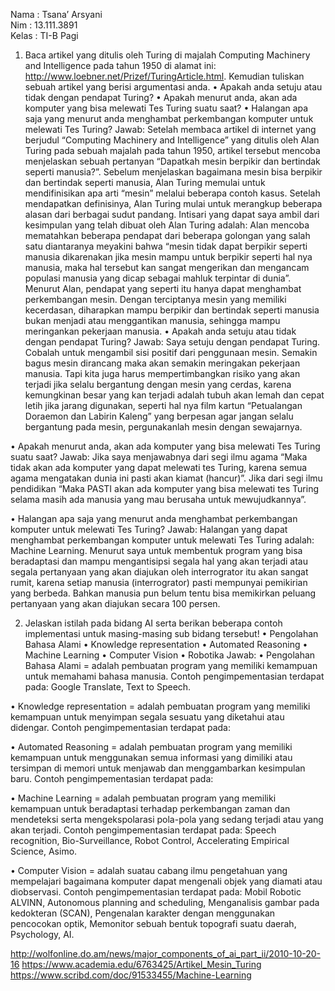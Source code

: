 Nama	: Tsana’ Arsyani </br>
Nim	    : 13.111.3891 </br>
Kelas	: TI-B Pagi </br>

1. Baca artikel yang ditulis oleh Turing di majalah Computing Machinery and Intelligence pada tahun 1950 di alamat ini: http://www.loebner.net/Prizef/TuringArticle.html. Kemudian tuliskan sebuah artikel yang berisi argumentasi anda. 
•	Apakah anda setuju atau tidak dengan pendapat Turing?
•	Apakah menurut anda, akan ada komputer yang bisa melewati Tes Turing suatu saat?
•	Halangan apa saja yang menurut anda menghambat perkembangan komputer untuk melewati Tes Turing?
Jawab:
	Setelah membaca artikel di internet yang berjudul “Computing Machinery and Intelligence” yang ditulis oleh Alan Turing pada sebuah majalah pada tahun 1950, artikel tersebut mencoba menjelaskan sebuah pertanyan “Dapatkah mesin berpikir dan bertindak seperti manusia?”. Sebelum menjelaskan bagaimana mesin bisa berpikir dan bertindak seperti manusia, Alan Turing memulai untuk mendifinisikan apa arti “mesin” melalui beberapa contoh kasus.
	Setelah mendapatkan definisinya, Alan Turing mulai untuk merangkup beberapa alasan dari berbagai sudut pandang. Intisari yang dapat saya ambil dari kesimpulan yang telah dibuat oleh Alan Turing adalah: Alan mencoba mematahkan beberapa pendapat dari beberapa golongan yang salah satu diantaranya meyakini bahwa “mesin tidak dapat berpikir seperti manusia dikarenakan jika mesin mampu untuk berpikir seperti hal nya manusia, maka hal tersebut kan sangat mengerikan dan mengancam populasi manusia yang dicap sebagai mahluk terpintar di dunia”. Menurut Alan, pendapat yang seperti itu hanya dapat menghambat perkembangan mesin. Dengan terciptanya mesin yang memiliki kecerdasan, diharapkan mampu berpikir dan bertindak seperti manusia bukan menjadi atau menggantikan manusia, sehingga mampu meringankan pekerjaan manusia.
•	Apakah anda setuju atau tidak dengan pendapat Turing?
Jawab: Saya setuju dengan pendapat Turing. Cobalah untuk mengambil sisi positif dari penggunaan mesin. Semakin bagus mesin dirancang maka akan semakin meringakan pekerjaan manusia. Tapi kita juga harus mempertimbangkan risiko yang akan terjadi jika selalu bergantung dengan mesin yang cerdas, karena kemungkinan besar yang kan terjadi adalah tubuh akan lemah dan cepat letih jika jarang digunakan, seperti hal nya film kartun “Petualangan Doraemon dan Labirin Kaleng” yang berpesan agar jangan selalu bergantung pada mesin, pergunakanlah mesin dengan sewajarnya.

•	Apakah menurut anda, akan ada komputer yang bisa melewati Tes Turing suatu saat?
Jawab: Jika saya menjawabnya dari segi ilmu agama “Maka tidak akan ada komputer yang dapat melewati tes Turing, karena semua agama mengatakan dunia ini pasti akan kiamat (hancur)”. Jika dari segi ilmu pendidikan “Maka PASTI akan ada komputer yang bisa melewati tes Turing selama masih ada manusia yang mau berusaha untuk mewujudkannya”.

•	Halangan apa saja yang menurut anda menghambat perkembangan komputer untuk melewati Tes Turing?
Jawab: Halangan yang dapat menghambat perkembangan komputer untuk melewati Tes Turing adalah: Machine Learning. Menurut saya untuk membentuk program yang bisa beradaptasi dan mampu mengantisipsi segala hal yang akan terjadi atau segala pertanyaan yang akan diajukan oleh interrogrator itu akan sangat rumit, karena setiap manusia (interrogrator) pasti mempunyai pemikirian yang berbeda. Bahkan manusia pun belum tentu bisa memikirkan peluang pertanyaan yang akan diajukan secara 100 persen.

2. Jelaskan istilah pada bidang AI serta berikan beberapa contoh implementasi untuk masing-masing sub bidang tersebut! 
•	Pengolahan Bahasa Alami 
•	Knowledge representation 
•	Automated Reasoning 
•	Machine Learning 
•	Computer Vision
•	Robotika 
Jawab:
•	Pengolahan Bahasa Alami = adalah pembuatan program yang memiliki kemampuan untuk memahami bahasa manusia.
Contoh pengimpementasian terdapat pada: Google Translate, Text to Speech.

•	Knowledge representation = adalah pembuatan program yang memiliki kemampuan untuk menyimpan segala sesuatu yang diketahui atau didengar.
Contoh pengimpementasian terdapat pada: 

•	Automated Reasoning = adalah pembuatan program yang memiliki kemampuan untuk menggunakan semua informasi yang dimiliki atau tersimpan di memori untuk menjawab dan menggambarkan kesimpulan baru.
Contoh pengimpementasian terdapat pada: 

•	Machine Learning = adalah pembuatan program yang memiliki kemampuan untuk beradaptasi terhadap perkembangan zaman dan mendeteksi serta mengekspolarasi pola-pola yang sedang terjadi atau yang akan terjadi.
Contoh pengimpementasian terdapat pada: Speech recognition, Bio-Surveillance, Robot Control, Accelerating Empirical Science, Asimo.

•	Computer Vision = adalah suatau cabang ilmu pengetahuan yang mempelajari bagaimana komputer dapat mengenali objek yang diamati atau diobservasi.
Contoh pengimpementasian terdapat pada: Mobil Robotic ALVINN, Autonomous planning and scheduling, Menganalisis gambar pada kedokteran (SCAN), Pengenalan karakter dengan menggunakan pencocokan optik, Memonitor sebuah bentuk topografi suatu daerah, Psychology, AI.



http://wolfonline.do.am/news/major_components_of_ai_part_ii/2010-10-20-16
https://www.academia.edu/6763425/Artikel_Mesin_Turing
https://www.scribd.com/doc/91533455/Machine-Learning






